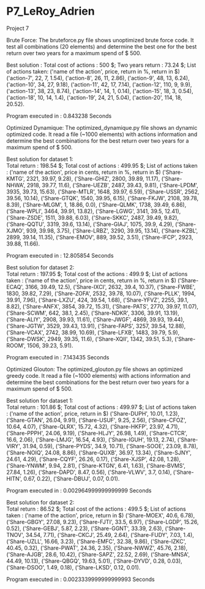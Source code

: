 # P7_LeRoy_Adrien
Project 7

Brute Force:
The bruteforce.py file shows unoptimized brute force code. It test all combinations (20 elements) and determine the best one for the best return over two years for a maximum spend of $ 500.

Best solution :
Total cost of actions : 500 $;
Two years return : 73.24 $;
List of actions taken: 
('name of the action', price, return in %, return in $)
('action-7', 22, 7, 1.54), ('action-8', 26, 11, 2.86), ('action-9', 48, 13, 6.24), ('action-10', 34, 27, 9.18), ('action-11', 42, 17, 7.14), ('action-12', 110, 9, 9.9), ('action-13', 38, 23, 8.74), ('action-14', 14, 1, 0.14), ('action-15', 18, 3, 0.54), ('action-18', 10, 14, 1.4), ('action-19', 24, 21, 5.04), ('action-20', 114, 18, 20.52).

Program executed in :  0.843238 Seconds


Optimized Dynamique:
The optimized_dynamique.py file shows an dynamic optimized code. It read a file (~1000 elements) with actions information and determine the best combinations for the best return over two years for a maximum spend of $ 500.

Best solution for dataset 1:  
Total return : 198.54 $; 
Total cost of actions : 499.95 $;
List of actions taken : 
('name of the action', price in cents, return in %, return in $)
('Share-KMTG', 2321, 39.97, 9.28), ('Share-GHIZ', 2800, 39.89, 11.17), ('Share-NHWA', 2918, 39.77, 11.6), ('Share-UEZB', 2487, 39.43, 9.81), ('Share-LPDM', 3935, 39.73, 15.63), ('Share-MTLR', 1648, 39.97, 6.59), ('Share-USSR', 2562, 39.56, 10.14), ('Share-GTQK', 1540, 39.95, 6.15), ('Share-FKJW', 2108, 39.78, 8.39), ('Share-MLGM', 1, 18.86, 0.0), ('Share-QLMK', 1738, 39.49, 6.86), ('Share-WPLI', 3464, 39.91, 13.82), ('Share-LGWG', 3141, 39.5, 12.41), ('Share-ZSDE', 1511, 39.88, 6.03), ('Share-SKKC', 2487, 39.49, 9.82), ('Share-QQTU', 3319, 39.6, 13.14), ('Share-GIAJ', 1075, 39.9, 4.29), ('Share-XJMO', 939, 39.98, 3.75), ('Share-LRBZ', 3290, 39.95, 13.14), ('Share-KZBL', 2899, 39.14, 11.35), ('Share-EMOV', 889, 39.52, 3.51), ('Share-IFCP', 2923, 39.88, 11.66).

Program executed in :  12.805854 Seconds

Best solution for dataset 2:  
Total return : 197.95 $; 
Total cost of the actions : 499.9 $;
List of actions taken : 
('name of the action', price in cents, return in %, return in $)
('Share-ECAQ', 3166, 39.49, 12.5), ('Share-IXCI', 2632, 39.4, 10.37), ('Share-FWBE', 1830, 39.82, 7.29), ('Share-ZOFA', 2532, 39.78, 10.07), ('Share-PLLK', 1994, 39.91, 7.96), ('Share-LXZU', 424, 39.54, 1.68), ('Share-YFVZ', 2255, 39.1, 8.82), ('Share-ANFX', 3854, 39.72, 15.31), ('Share-PATS', 2770, 39.97, 11.07), ('Share-SCWM', 642, 38.1, 2.45), ('Share-NDKR', 3306, 39.91, 13.19), ('Share-ALIY', 2908, 39.93, 11.61), ('Share-JWGF', 4869, 39.93, 19.44), ('Share-JGTW', 3529, 39.43, 13.91), ('Share-FAPS', 3257, 39.54, 12.88), ('Share-VCAX', 2742, 38.99, 10.69), ('Share-LFXB', 1483, 39.79, 5.9), ('Share-DWSK', 2949, 39.35, 11.6), ('Share-XQII', 1342, 39.51, 5.3), ('Share-ROOM', 1506, 39.23, 5.91).

Program executed in :  7.143435 Seconds


Optimized Glouton:
The optimized_glouton.py file shows an optimized greedy code. It read a file (~1000 elements) with actions information and determine the best combinations for the best return over two years for a maximum spend of $ 500.

Best solution for dataset 1:  
Total return : 101.86 $; 
Total cost of actions : 499.97 $;
List of actions taken : 
('name of the action', price, return in $)
('Share-DUPH', 10.01, 1.23), ('Share-GTAN', 26.04, 9.91), ('Share-USUF', 9.25, 2.56), ('Share-CFOZ', 10.64, 4.07), ('Share-QLRX', 15.72, 4.32), ('Share-HKFP', 23.97, 4.71), ('Share-PPPH', 24.06, 9.19), ('Share-HLJY', 26.98, 1.49), ('Share-CTCR', 16.6, 2.06), ('Share-LMJG', 16.54, 4.93), ('Share-IGUH', 19.13, 2.74), ('Share-VIRY', 31.94, 0.59), ('Share-PYDS', 34.9, 10.71), ('Share-SOOE', 23.09, 8.78), ('Share-NOIQ', 24.08, 8.86), ('Share-QUXB', 36.97, 13.34), ('Share-SJNY', 24.61, 4.29), ('Share-CQYF', 26.26, 0.17), ('Share-XJSP', 42.08, 1.28), ('Share-YNWM', 9.94, 2.81), ('Share-KTGN', 6.41, 1.63), ('Share-BVMS', 27.84, 1.26), ('Share-DAPD', 8.47, 0.56), ('Share-VLWV', 3.7, 0.14), ('Share-HITN', 0.67, 0.22), ('Share-DBUJ', 0.07, 0.01).

Program executed in :  0.002964999999999999 Seconds

Best solution for dataset 2:  
Total return : 86.52 $; 
Total cost of the actions : 499.5 $;
List of actions taken : 
('name of the action', price, return in $)
('Share-MOEX', 40.6, 6.78), ('Share-GBGY', 27.08, 9.23), ('Share-FJTI', 33.5, 6.97), ('Share-LGDP', 15.26, 0.52), ('Share-GEBJ', 5.87, 2.23), ('Share-GGNT', 33.39, 2.63), ('Share-TNOV', 34.54, 7.71), ('Share-CKCJ', 25.49, 2.64), ('Share-FUDY', 7.03, 1.4), ('Share-UZLL', 16.66, 3.23), ('Share-EMFC', 32.38, 9.86), ('Share-IZKC', 40.45, 0.32), ('Share-PWAT', 24.36, 2.35), ('Share-NWWZ', 45.76, 2.18), ('Share-AJGB', 28.6, 10.42), ('Share-SAPZ', 22.52, 2.69), ('Share-MNSA', 44.49, 10.13), ('Share-QBGQ', 19.63, 5.01), ('Share-DYVD', 0.28, 0.03), ('Share-DSOO', 1.49, 0.18), ('Share-LKSD', 0.12, 0.01).

Program executed in :  0.0023339999999999993 Seconds